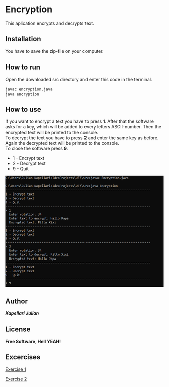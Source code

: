 # Encryption

This aplication encrypts and decrypts text.

## Installation

You have to save the zip-file on your computer.

## How to run

Open the downloaded src directory and enter this code in the terminal.

```
javac encryption.java  
java encryption
```

## How to use

If you want to encrypt a text you have to press **1**. After that the software asks for a key, which will be added to every letters ASCII-number. Then the encrypted text will be printed to the console.  
To decrypt the text you have to press **2** and enter the same key as before. Again the decrypted text will be printed to the console.  
To close the software press **9**.

* 1 - Encrypt text  
* 2 - Decrypt text  
* 9 - Quit

![Example](Encryption.PNG)

## Author

***Kapellari Julian***

## License

**Free Software, Hell YEAH!**

## Excercises

[Exercise 1](exercise1.md)

[Exercise 2](exercise2.md)
